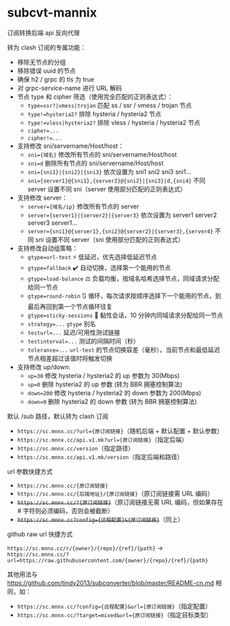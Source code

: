 # subcvt-mannix

订阅转换后端 api 反向代理

转为 clash 订阅的专属功能：

- 移除无节点的分组
- 移除错误 uuid 的节点
- 确保 h2 / grpc 的 tls 为 true
- 对 grpc-service-name 进行 URL 解码
- 节点 type 和 cipher 筛选（使用完全匹配的正则表达式）：
  - `type=ssr?|vmess|trojan` 匹配 ss / ssr / vmess / trojan 节点
  - `type!=hysteria2?` 排除 hysteria / hysteria2 节点
  - `type!=vless|hysteria2?` 排除 vless / hysteria / hysteria2  节点
  - `cipher=...`
  - `cipher!=...`
- 支持修改 sni/servername/Host/host：
  - `sni={域名}` 修改所有节点的 sni/servername/Host/host
  - `sni=d` 删除所有节点的 sni/servername/Host/host
  - `sni={sni1}|{sni2}|{sni3}` 依次设置为 sni1 sni2 sni3 sni1...
  - `sni={server1}@{sni1},{server2}@{sni2}|{sni3}|d,{sni4}` 不同 server 设置不同 sni（server 使用部分匹配的正则表达式）
- 支持修改 server：
  - `server={域名/ip}` 修改所有节点的 server
  - `server={server1}|{server2}|{server3}` 依次设置为 server1 server2 server3 server1...
  - `server={sni1}@{server1},{sni2}@{server2}|{server3},{server4}` 不同 sni 设置不同 server（sni 使用部分匹配的正则表达式）
- 支持修改自动组策略：
  - `gtype=url-test` ⚡ ‍低延迟，优先选择低延迟节点
  - `gtype=fallback` ✔️ ‍自动切换，选择第一个能用的节点
  - `gtype=load-balance` ⚖️ ‍负载均衡，按域名哈希选择节点，同域请求分配给同一节点
  - `gtype=round-robin` 🔃 ‍循环，每次请求按顺序选择下一个能用的节点，到最后再回到第一个节点循环往复
  - `gtype=sticky-sessions` 🥂 ‍黏性会话，10 分钟内同域请求分配给同一节点
  - `strategy=...` `gtype` 别名
  - `testurl=...` 延迟/可用性测试链接
  - `testinterval=...` 测试的间隔时间（秒）
  - `tolerance=...` `url-test` 的节点切换容差（毫秒），当前节点和最低延迟节点相差超过该值时将触发切换
- 支持修改 up/down:
  - `up=30` 修改 hysteria / hysteria2 的 up 参数为 30(Mbps)
  - `up=0` 删除 hysteria2 的 up 参数 (转为 BBR 拥塞控制算法)
  - `down=200` 修改 hysteria / hysteria2 的 down 参数为 200(Mbps)
  - `down=0` 删除 hysteria2 的 down 参数 (转为 BBR 拥塞控制算法)

默认 /sub 路径，默认转为 clash 订阅

- `https://sc.mnnx.cc/?url={原订阅链接}`（随机后端 + 默认配置 + 默认参数）
- `https://sc.mnnx.cc/api.v1.mk?url={原订阅链接}`（指定后端）
- `https://sc.mnnx.cc/version`（指定路径）
- `https://sc.mnnx.cc/api.v1.mk/version`（指定后端和路径）

url 参数快捷方式

- `https://sc.mnnx.cc/{原订阅链接}`
- `https://sc.mnnx.cc/{后端地址}/{原订阅链接}`（原订阅链接需 URL 编码）
- ~~`https://sc.mnnx.cc/?{原订阅链接}`~~（原订阅链接无需 URL 编码，但如果存在 # 字符则必须编码，否则会被截断）
- ~~`https://sc.mnnx.cc?config={远程配置}&{原订阅链接}`~~（同上）

github raw url 快捷方式

`https://sc.mnnx.cc/r/{owner}/{repo}/{ref}/{path}` -> `https://sc.mnnx.cc/?url=https://raw.githubusercontent.com/{owner}/{repo}/{ref}/{path}`

其他用法与 https://github.com/tindy2013/subconverter/blob/master/README-cn.md 相同，如：

- `https://sc.mnnx.cc/?config={远程配置}&url={原订阅链接}`（指定配置）
- `https://sc.mnnx.cc/?target=mixed&url={原订阅链接}`（指定目标类型）
